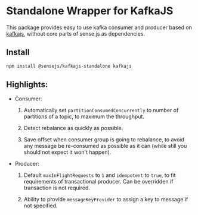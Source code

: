 # Standalone Wrapper for KafkaJS

This package provides easy to use kafka consumer and producer based on
[kafkajs], without core parts of sense.js as dependencies.

## Install

```bash
npm install @sensejs/kafkajs-standalone kafkajs
```

## Highlights:

-   Consumer:

    1.  Automatically set `partitionConsumedConcurrently` to  number of
        partitions of a topic, to maximum the throughput.

    2.  Detect rebalance as quickly as possible.

    3.  Save offset when consumer group is going to rebalance, to avoid
        any message be re-consumed as possible as it can (while still
        you should not expect it won't happen).

-   Producer:

    1.  Default `maxInFlightRequests` to `1` and `idempotent` to `true`,
        to fit requirements of transactional producer. Can be overridden
        if transaction is not required.

    2.  Ability to provide `messageKeyProvider` to assign a key to
        message if not specified.

[kafkajs]: https://kafka.js.org
